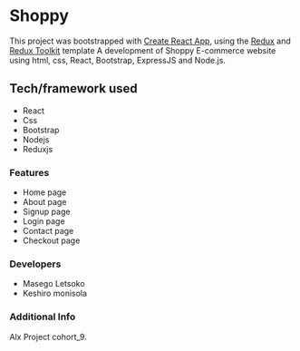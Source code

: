 # Shoppy

This project was bootstrapped with [Create React App](https://github.com/facebook/create-react-app), using the [Redux](https://redux.js.org/) and [Redux Toolkit](https://redux-toolkit.js.org/) template
A development of Shoppy E-commerce website using html, css, React, Bootstrap, ExpressJS and Node.js.

## Tech/framework used

* React
* Css
* Bootstrap
* Nodejs
* Reduxjs


### Features
* Home page
* About page
* Signup page
* Login page
* Contact page
* Checkout page

### Developers

* Masego Letsoko
* Keshiro monisola

### Additional Info
Alx Project cohort_9.

